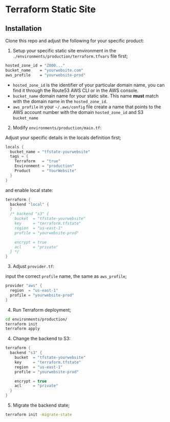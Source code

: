 # Terraform Static Site

## Installation

Clone this repo and adjust the following for your specific product:

1) Setup your specific static site environment in the `./environments/production/terraform.tfvars` file first;

```bash
hosted_zone_id = "Z000..."
bucket_name    = "yourwebsite.com"
aws_profile    = "yourwebsite-prod"
```

- `hosted_zone_id` is the identifier of your particular domain name, you can find it through the Route53 AWS CLI or in the AWS console.
- `bucket_name` domain name for your static site. This name **must** match with the domain name in the `hosted_zone_id`.
- `aws_profile` in your `~/.aws/config` file create a name that points to the AWS account number with the domain `hosted_zone_id` and S3 `bucket_name`

2) Modify `environments/production/main.tf`:

Adjust your specific details in the locals definition first;

```h
locals {
  bucket_name = "tfstate-yourwebsite"
  tags = {
    Terraform   = "true"
    Environment = "production"
    Product     = "YourWebsite"
  }
}
```

and enable local state:

```h
terraform {
  backend "local" {
  }
  /* backend "s3" {
    bucket  = "tfstate-yourwebsite"
    key     = "terraform.tfstate"
    region  = "us-east-1"
    profile = "yourwebsite-prod"

    encrypt = true
    acl     = "private"
  } */
}
```

3) Adjust `provider.tf`:

input the correct `profile` name, the same as `aws_profile`;

```h
provider "aws" {
  region  = "us-east-1"
  profile = "yourwebsite-prod"
}
```

4) Run Terraform deployment;

```bash
cd environments/production/
terraform init
terraform apply
```

4) Change the backend to S3:

```h
terraform {
  backend "s3" {
    bucket  = "tfstate-yourwebsite"
    key     = "terraform.tfstate"
    region  = "us-east-1"
    profile = "yourwebsite-prod"

    encrypt = true
    acl     = "private"
  }
}
```

5) Migrate the backend state;

```bash
terraform init -migrate-state
```